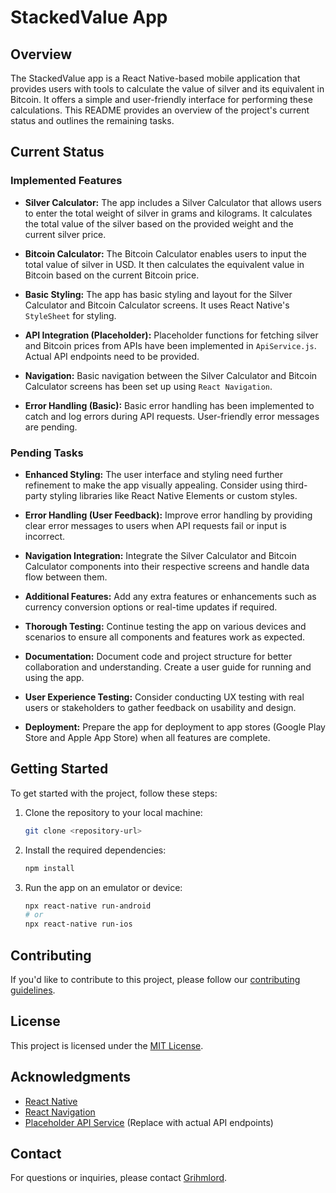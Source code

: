 # StackedValue App

## Overview

The StackedValue app is a React Native-based mobile application that provides users with tools to calculate the value of silver and its equivalent in Bitcoin. It offers a simple and user-friendly interface for performing these calculations. This README provides an overview of the project's current status and outlines the remaining tasks.

## Current Status

### Implemented Features

- **Silver Calculator:** The app includes a Silver Calculator that allows users to enter the total weight of silver in grams and kilograms. It calculates the total value of the silver based on the provided weight and the current silver price.

- **Bitcoin Calculator:** The Bitcoin Calculator enables users to input the total value of silver in USD. It then calculates the equivalent value in Bitcoin based on the current Bitcoin price.

- **Basic Styling:** The app has basic styling and layout for the Silver Calculator and Bitcoin Calculator screens. It uses React Native's `StyleSheet` for styling.

- **API Integration (Placeholder):** Placeholder functions for fetching silver and Bitcoin prices from APIs have been implemented in `ApiService.js`. Actual API endpoints need to be provided.

- **Navigation:** Basic navigation between the Silver Calculator and Bitcoin Calculator screens has been set up using `React Navigation`.

- **Error Handling (Basic):** Basic error handling has been implemented to catch and log errors during API requests. User-friendly error messages are pending.

### Pending Tasks

- **Enhanced Styling:** The user interface and styling need further refinement to make the app visually appealing. Consider using third-party styling libraries like React Native Elements or custom styles.

- **Error Handling (User Feedback):** Improve error handling by providing clear error messages to users when API requests fail or input is incorrect.

- **Navigation Integration:** Integrate the Silver Calculator and Bitcoin Calculator components into their respective screens and handle data flow between them.

- **Additional Features:** Add any extra features or enhancements such as currency conversion options or real-time updates if required.

- **Thorough Testing:** Continue testing the app on various devices and scenarios to ensure all components and features work as expected.

- **Documentation:** Document code and project structure for better collaboration and understanding. Create a user guide for running and using the app.

- **User Experience Testing:** Consider conducting UX testing with real users or stakeholders to gather feedback on usability and design.

- **Deployment:** Prepare the app for deployment to app stores (Google Play Store and Apple App Store) when all features are complete.

## Getting Started

To get started with the project, follow these steps:

1. Clone the repository to your local machine:

   ```bash
   git clone <repository-url>
   ```

2. Install the required dependencies:

   ```bash
   npm install
   ```

3. Run the app on an emulator or device:

   ```bash
   npx react-native run-android
   # or
   npx react-native run-ios
   ```

## Contributing

If you'd like to contribute to this project, please follow our [contributing guidelines](CONTRIBUTING.md).

## License

This project is licensed under the [MIT License](LICENSE).

## Acknowledgments

- [React Native](https://reactnative.dev/)
- [React Navigation](https://reactnavigation.org/)
- [Placeholder API Service](https://api.example.com) (Replace with actual API endpoints)

## Contact

For questions or inquiries, please contact [Grihmlord](mailto:marcus.workman@outlook.com).
